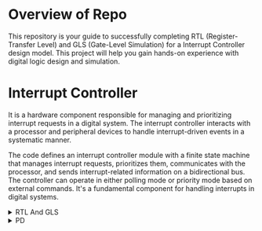 # Overview of Repo
This repository is your guide to successfully completing RTL (Register-Transfer Level) and GLS (Gate-Level Simulation) for a Interrupt Controller design model. This project will help you gain hands-on experience with digital logic design and simulation.


# Interrupt Controller

It is a hardware component responsible for managing and prioritizing interrupt requests in a digital system. The interrupt controller interacts with a processor and peripheral devices to handle interrupt-driven events in a systematic manner.

The code defines an interrupt controller module with a finite state machine that manages interrupt requests, prioritizes them, communicates with the processor, and sends interrupt-related information on a bidirectional bus. The controller can operate in either polling mode or priority mode based on external commands. It's a fundamental component for handling interrupts in digital systems.
<details>
  <summary>RTL And GLS </summary>
  <br>


 
## RTL Simulation

It is an essential step in the process of designing and verifying digital hardware components, such as microprocessors, ASICs (Application-Specific Integrated Circuits), and FPGAs (Field-Programmable Gate Arrays).
We use Gtkwave to view the output.
![1gtk](https://github.com/kamildamudi21/pes_ic/assets/141449459/2c52f1dc-2664-4026-9f60-11b446efa3cb)

## RTL Synthesis
RTL synthesis optimizes the design for area, speed, and power consumption.
RTL synthesis performs timing analysis to ensure that the design meets its required performance criteria.

![2vcddump](https://github.com/kamildamudi21/pes_ic/assets/141449459/9a2252e0-070e-41ac-bac0-0b05f7a837c8)
![3abc](https://github.com/kamildamudi21/pes_ic/assets/141449459/aa9f6342-fca2-4b76-b83a-290e5e242be0)
![4synthesis](https://github.com/kamildamudi21/pes_ic/assets/141449459/2999a75a-598d-4ae6-b92d-6d0aa418dff4)

## GLS Synthesis

 This stage follows RTL synthesis and involves converting the logical description of the design into a physical layout that can be manufactured.
  ```
  iverilog ../my_lib/verilog_model/primitives.v ../my_lib/verilog_model/sky130_fd_sc_hd.v pes_ic_net.v tb_pes_ic.v
  ./a.out
  gtkwave tb_pes_ic.vcd

  ```

![3gdsterminal](https://github.com/kamildamudi21/pes_ic/assets/141449459/748c49a4-7f28-4762-aa45-fe84c42ad38f)

![4gds](https://github.com/kamildamudi21/pes_ic/assets/141449459/ec888779-40e7-487e-8544-021927dec42e)

# Conclusion

With the Rtl And Gls Output we can confirm that they both match.
Hence No Gls Mismatch.
</details>


<details>
  <summary>PD </summary>
  <br>

- First create a folder in you Openlane/design directory and save your design there.
![1](https://github.com/kamildamudi21/pes_ic/assets/141449459/a08c1a8c-4c25-4c2b-b2ab-8bef5e492004)

- Then create a folder named 'src' and save the main verilog code in that folder too and also save it outside the folder as well , with the verilog code also save the
```
sky130_fd_sc_hd__fast.lib
sky130_fd_sc_hd__slow.lib
sky130_fd_sc_hd__typical.lib
```
- create a config.json file outside your src folder.
- all the files are present at the top

![3](https://github.com/kamildamudi21/pes_ic/assets/141449459/57cc6bd6-85ca-4f1a-8b4a-16a7d67a681e)

### Interactive OpenLane flow
Open terminal in home directory and then type the following:



cd OpenLane/ 
sudo make mount 
```
./flow.tcl -interactive
package require openlane 0.9
prep -design pes_ic
```

![4](https://github.com/kamildamudi21/pes_ic/assets/141449459/fa2a3310-37a3-429f-93af-6d75f6520641)


```
run_synthesis
run_floorplan
run_placement
run_cts
run_routing
run_magic
run_magic_spice_export
run_magic_drc
run_netgen
run_magic_antenna_check
```


## Synthesis stage:
Synthesis is a fundamental stage in the digital design flow. It takes an abstract hardware description and generates a netlist consisting of logical gates and flip-flops that represent the desired functionality of the design.

![5](https://github.com/kamildamudi21/pes_ic/assets/141449459/b6df0ab6-cff5-4ad7-9634-253398a653e9)



- Area report

![6a](https://github.com/kamildamudi21/pes_ic/assets/141449459/d1391d9a-280a-442f-bd7b-519244a410a8)
![6b](https://github.com/kamildamudi21/pes_ic/assets/141449459/6ea396a0-d4f5-49cd-b451-45a9c0c5e2e4)


## Floorplan stage:

The floorplan stage in digital integrated circuit design involves creating a high-level layout for the chip, defining the core area, the locations of I/O pads, and other critical structures. It establishes the overall physical framework for the chip design and serves as a foundation for subsequent stages such as placement and routing. During the floorplan stage, designers make decisions about the chip's dimensions, aspect ratio, power grid, and other essential aspects to meet the project's requirements. The goal is to efficiently allocate space for various components while adhering to design constraints, ultimately ensuring that the chip will meet its performance, power, and area goals.

![7](https://github.com/kamildamudi21/pes_ic/assets/141449459/bcca33ec-95d4-4646-a54f-2011720fa6f3)


```
magic -T /home/kamild/OpenLane/pdk/sky130A/libs.tech/magic/sky130A.tech lef read ../../tmp/merged.nom.lef def pes_ic.def &
```

![8(floorplan)](https://github.com/kamildamudi21/pes_ic/assets/141449459/572d45a8-a5ba-431c-92b4-bfdba5f4af11)

- Floorplan Zoomed.
  
![8(floorplan_zoom)](https://github.com/kamildamudi21/pes_ic/assets/141449459/595d835a-74a3-43b9-9c18-4b9f58506f6c)

## Placement stage:

The placement stage in digital integrated circuit design involves determining the physical positions of synthesized logic cells on the chip's layout. This critical step aims to optimize the arrangement of cells to minimize wirelength, meet design constraints, and achieve desired performance. Placement typically involves global placement, which provides a rough layout, followed by legalization to ensure cells conform to design rules and spacing requirements. The outcome of this stage is a physical placement file that specifies the coordinates of each cell, serving as the basis for subsequent routing and design verification steps. Efficient placement is essential for optimizing area, power, and signal timing in the final chip design.

![9](https://github.com/kamildamudi21/pes_ic/assets/141449459/88e7c5f3-b6ac-4146-b92e-2aca83b4a454)

```
magic -T /home/kamild/OpenLane/pdk/sky130A/libs.tech/magic/sky130A.tech lef read ../../tmp/merged.nom.lef def pes_dff_async.def &
```

![10(place)](https://github.com/kamildamudi21/pes_ic/assets/141449459/be2e9d6a-9b16-4855-915a-93546a75497f)

- Placement Zoomed.

![10(place_zoom)](https://github.com/kamildamudi21/pes_ic/assets/141449459/2b6365a2-09c2-43db-b4e1-baddf261543e)


## Cts stage:



The Clock Tree Synthesis (CTS) phase's primary objective is to establish a clock distribution network guaranteeing dependable and synchronized clock signals for all the sequential components, such as flip-flops, within the chip. This phase encompasses the subsequent pivotal procedures:

- Buffer Insertion: In the CTS procedure, buffers are incorporated into the clock network to achieve uniform distribution of the clock signal. These buffers play a crucial role in mitigating clock skew, thereby ensuring simultaneous delivery of clock signals to all sections of the chip.

- Clock Tree Construction: The clock tree is built by linking the buffers in a hierarchical manner, extending from the global clock source (such as a PLL or external input) to the individual leaf-level cells across the entire chip.

- Skew Minimization: Within the CTS phase, the objective is to reduce clock skew, which represents the disparity in clock signal arrival times at various locations in the design. By minimizing skew, the aim is to guarantee that all registers observe the same clock edge concurrently, a critical requirement for the effective operation of the circuit.
- 
- Power Optimization: CTS also involves power optimization techniques to reduce dynamic and static power consumption in the clock distribution network.

- Constraints and Timing: It takes into consideration the design constraints related to clock paths, such as clock-to-q requirements, setup and hold times, and other timing considerations.

- Clock Gating: Clock gating cells may be inserted in the clock tree to save power when certain parts of the chip are not in use, and the clock can be temporarily disabled.


![11](https://github.com/kamildamudi21/pes_ic/assets/141449459/16de0272-59ac-408f-aa2a-94e6dfc9e457)
<br>
- report
  
![12a](https://github.com/kamildamudi21/pes_ic/assets/141449459/04e79663-59e1-486d-ad8b-94fa42dd0f5c)
![12b](https://github.com/kamildamudi21/pes_ic/assets/141449459/3b5118cb-f0c1-4690-9832-557b0b31fc8c)
![12c](https://github.com/kamildamudi21/pes_ic/assets/141449459/a1ee902f-0b99-40cf-9c48-6314665925df)
![12d](https://github.com/kamildamudi21/pes_ic/assets/141449459/c6ff5974-d64d-4d87-bdbf-6a9b3d2954d7)


## Routing stage:

- The routing stage is responsible for creating the physical wire connections between the placed cells on the chip layout. This involves determining the paths for signal wires, power distribution, and clock signals, while adhering to design rules, avoiding congestion, and optimizing for various factors such as wirelength, signal delay, and power consumption.

![13](https://github.com/kamildamudi21/pes_ic/assets/141449459/3e2bb2e4-75c1-46f8-9ea5-ae8d01078036)


```
magic -T /home/kamild/OpenLane/pdk/sky130A/libs.tech/magic/sky130A.tech lef read ../../tmp/merged.nom.lef def pes_dff_async.def &
```

![14(routing)](https://github.com/kamildamudi21/pes_ic/assets/141449459/0a7f19e7-3974-4618-bdc3-bb9b13a1bca7)

- router zoomed.
  
![14(routing_zoom)](https://github.com/kamildamudi21/pes_ic/assets/141449459/b10342b5-5a0e-4bc7-a5c2-cefda382f34b)


- Power report

![15a](https://github.com/kamildamudi21/pes_ic/assets/141449459/d0236f06-2eb1-4113-b111-0ae4c2eca86c)

</details>



